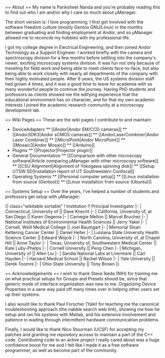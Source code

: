 == About ==
My name is Pariksheet Nanda and you're probably reading this to find out who I am and/or why I care so much about µManager.

The short version is: I love programming; I first got involved with the software freedom culture (mostly Gentoo GNU/Linux) in the months between graduating and finding employment at Andor, and so µManager allowed me to reconcile my hobbies with my professional life.

I got my college degree in Electrical Engineering, and then joined Andor Technology as a Support Engineer.  I worked briefly with the camera and spectroscopy division for a few months before settling into the company's newer, exciting microscopy systems division.  It was fun not only because of traveling for field work and being able to meet clients face-to-face, but also being able to work closely with nearly all departments of the company with their highly motivated people.  After 6 years, the US systems division staff had grown 4 times, and it was a good time to leave for academia with so many wonderful people to continue the journey.  Having PhD students and professors as clients showed me the edifying experience that the educational environment has on character, and for that my own academic interests I joined the academic research community at a microscopy development lab.
<!--
The first exposure I had to the µManager project was meeting Nico Stuurman at Woods Hole.  I had come up with Chris Calling (Andor's US President at the time) to check that our loaned cameras were running fine.  

one plays the Sisyphean role of helping researchers use unfamiliar equipment, or aiding the ~4 year cycle of getting new lab students and postdocs back up and running on their systems.

I have a hardware background and spend most of my time writing documentation and helping users.

In general, free and open source software communities are rich in altruism and people enjoying their work.  Over many days and years, other developers on IRC channels have spoiled me with their kindness, answering my many questions, which made me feel the need to emulate them.  Years ago, I started filing bug reports for the Gentoo GNU/Linux, and became good at doing that which made me good at applying the collaborative development workflow (issue tracker, code version control, wiki) to my own small projects.  Being a part of the free software community is a gradual process of joining a culture and learning new things.  Going to conferences and meeting other friendly people and developers recharge my batteries and keeps me going on my own projects.

The community you all created is also a professional development resource.

and I hope to one day see MM focused meat space meetings. -->

== Wiki Pages ==
These are the wiki pages I contribute to and maintain:
* DeviceAdapters
** [[Andor|Andor EM/CCD cameras]]
** [[AndorSDK3|Andor sCMOS cameras]]
** [[AndorLaserCombiner|Andor Laser Combiner]]
** [[MicroPoint|Andor MicroPoint]]
** [[Mosaic3|Andor Mosaic]]
** [[Arduino]]
* Plugins
** [[Projector|Projector plugin]]
* General Documentation
** [[Comparison with other microscopy software|Article comparing µManager with other microscopy software]]
** [[CSU Alignment|Alignment of Yokogawa spinning disk]]
** [[Setup UTSW SD|Installation report of UT Southwestern Confocal]]
* Operating Systems
** [[Personal computer setup]]
** [[Linux installation from source (Gentoo)]]
** [[Linux installation from source (Ubuntu)]]

<!-- == Future Development ==
Personal Goals with µManager
# Improve documentation on this wiki.
# Setup µManager to give users freedom running their complex imaging microscopes.
# Promote the project to attract programmers and funding from other industries:  particularly by adding GNU/Linux packages to official µManager releases and the [http://directory.fsf.org/wiki?title=Review:Micro-Manager-REV-ID-1&redirect=no FSF Directory].
# Get more familiar with the programming API.
-->
== Systems Setup ==
Over the years, I've helped a number of students and professors get setup with µManager:

{| class="wikitable sortable"
! Institution !! Principal Investigator
|-
| Connecticut, University of  || Dave Knecht
|-
| California, University of, at San Diego || Karen Oegema
|-
| Carnegie Mellon || Marcel Bruchez
|-
| National Institutes of Environmental Health Sciences || Jerry Yakel
|-
| Cornell, Weill Medical College || Joel Baumgart
|-
| Memorial Sloan Kettering Cancer Center || Daniel Heller
|-
| Luisiana State University Health Science Center || Edward Wojcik
|-
| North Carolina, University of, at Chapel Hill || Anne Taylor
|-
| Texas, University of, Southwestern Medical Center || Kate Luby-Phelps
|-
| Cornell University || Peng Chen
|-
| Michigan, University of || Allen Liu
|-
| Sandia National Labs at Livermore || Carl Hayden
|-
| Harvard Medical School || Rachel Wilson
|-
| Yale University || Derek Toomre
|-
| Ohio State University || Tony Brown
|}

== Acknowledgements ==
I wish to thank Steve Ikeda (NIH) for training me on what practical setups for Groups and Presets should be, since that generic mode of interface organization was new to me.  Organizing Device Properties in a sane way paid off many times over in helping other users set up their systems.

I also would like to thank Paul Forscher (Yale) for teaching me the canonical troubleshooting approach (the nabble search web link), showing me how he setup and ran his systems with Matlab, and his extensive involvement and patience in wading through intermittent hardware communication problems.

Finally, I would like to thank Nico Stuurman (UCSF) for accepting my patches and granting me repository access to maintain a part of the C++ code.  Contributing code to an active project I really cared about was a huge confidence boost for me and I felt like I made it as a free software programmer, as well as become part of the community.
